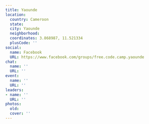 ```yaml
---
title: Yaounde
location:
  country: Cameroon
  state: 
  city: Yaounde
  neighborhood: 
  coordinates: 3.868987, 11.521334
  plusCode: ''
social:
  name: Facebook
  URL: https://www.facebook.com/groups/free.code.camp.yaounde
chat:
  name: ''
  URL: ''
event:
  name: ''
  URL: ''
leaders:
- name: ''
  URL: ''
photos:
  old: 
  cover: ''
---
```

